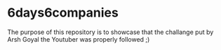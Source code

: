 # 6days6companies
The purpose of this repository is to showcase that the challange put by Arsh Goyal the Youtuber was properly followed ;)
